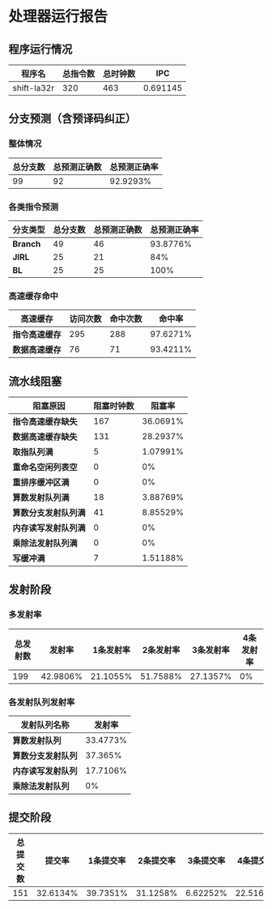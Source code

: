 # 处理器运行报告
## 程序运行情况
|程序名|总指令数|总时钟数|IPC|
|---|---|---|---|
|shift-la32r|320|463|0.691145|

## 分支预测（含预译码纠正）
### 整体情况
|总分支数|总预测正确数|总预测正确率|
|---|---|---|
|99|92|92.9293%|

### 各类指令预测
|分支类型|总分支数|总预测正确数|总预测正确率|
|---|---|---|---|
|**Branch**| 49 | 46 | 93.8776%|
|**JIRL**| 25 | 21 | 84%|
|**BL**| 25 | 25 | 100%|

### 高速缓存命中
|高速缓存|访问次数|命中次数|命中率|
|---|---|---|---|
|**指令高速缓存**| 295 | 288 | 97.6271%|
|**数据高速缓存**| 76 | 71 | 93.4211%|
## 流水线阻塞
|阻塞原因|阻塞时钟数|阻塞率|
|---|---|---|
|**指令高速缓存缺失**| 167 | 36.0691%|
|**数据高速缓存缺失**| 131 | 28.2937%|
|**取指队列满**| 5 | 1.07991%|
|**重命名空闲列表空**|0 | 0%|
|**重排序缓冲区满**|0 | 0%|
|**算数发射队列满**|18 | 3.88769%|
|**算数分支发射队列满**|41 | 8.85529%|
|**内存读写发射队列满**|0 | 0%|
|**乘除法发射队列满**|0 | 0%|
|**写缓冲满**|7 | 1.51188%|

## 发射阶段
### 多发射率
|总发射数|发射率|1条发射率|2条发射率|3条发射率|4条发射率|
|---|---|---|---|---|---|
|199|42.9806%|21.1055%|51.7588%|27.1357%|0%|

### 各发射队列发射率
|发射队列名称|发射率|
|---|---|
|**算数发射队列**|33.4773%|
|**算数分支发射队列**|37.365%|
|**内存读写发射队列**|17.7106%|
|**乘除法发射队列**|0%|

## 提交阶段
|总提交数|提交率|1条提交率|2条提交率|3条提交率|4条提交率|
|---|---|---|---|---|---|
|151|32.6134%|39.7351%|31.1258%|6.62252%|22.5166%|

